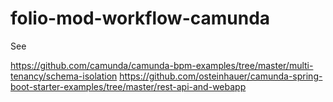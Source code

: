 # folio-mod-workflow-camunda
See 


  https://github.com/camunda/camunda-bpm-examples/tree/master/multi-tenancy/schema-isolation
  https://github.com/osteinhauer/camunda-spring-boot-starter-examples/tree/master/rest-api-and-webapp
